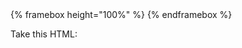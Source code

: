 <div class="framebox-container-container">
<div class="framebox-container">
{% framebox height="100%" %}
<style>
.lifecycle-diagram.register,
.lifecycle-diagram .diagram-refresh,
.lifecycle-diagram .diagram-close,
.lifecycle-diagram.register .controlled,
.lifecycle-diagram .cog-new {
  opacity: 0;
}
</style>
{% endframebox %}
</div>
</div>

Take this HTML:
